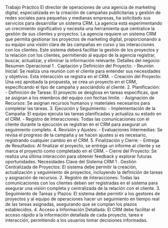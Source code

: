 Trabajo Práctico
El director de operaciones de una agencia de marketing digital, especializada en la creación de campañas publicitarias y gestión de redes sociales para pequeñas y medianas empresas, ha solicitado sus servicios para desarrollar un sistema CRM. La agencia está experimentando un crecimiento significativo y necesita una herramienta que centralice la gestión de sus clientes y proyectos.
La agencia requiere un sistema CRM que permita gestionar los proyectos de marketing digital, proporcionando a su equipo una visión clara de las campañas en curso y las interacciones con los clientes. Este sistema deberá facilitar la gestión de los proyectos y la relación con los clientes, permitiendo al equipo de la agencia registrar, buscar, actualizar, y eliminar la información relevante.
Detalles del negocio:
Resumen Operacional
  1 . Captación y Definición del Proyecto:
    - Reunión Inicial: Se realiza una reunión con el cliente para entender sus necesidades y objetivos. Esta interacción se registra en el CRM.
    - Creación del Proyecto: Una vez aprobada la propuesta, se crea un proyecto en el CRM, especificando el tipo de campaña y asociándolo al cliente.
  2.	Planificación:
    -	Definición de Tareas: El proyecto se desglosa en tareas específicas, que se asignan a los miembros del equipo con fechas límite.
    -	Asignación de Recursos: Se asignan recursos humanos y materiales necesarios para completar las tareas.
  3.	Ejecución y Seguimiento:
    -	Implementación de la Campaña: El equipo ejecuta las tareas planificadas y actualiza su estado en el CRM.
    -	Registro de Interacciones: Todas las comunicaciones con el cliente durante la ejecución se registran en el CRM para asegurar un seguimiento completo.
  4.	Revisión y Ajustes:
    -	Evaluaciones Intermedias: Se revisa el progreso de la campaña y se hacen ajustes si es necesario, registrando cualquier cambio en el CRM.
  5.	Finalización y Cierre:
    -	Entrega de Resultados: Al finalizar el proyecto, se entrega un informe al cliente y se marca el proyecto como completado en el CRM.
    - Cierre del Proyecto: Se realiza una última interacción para obtener feedback y explorar futuras oportunidades.
Necesidades Clave del Sistema CRM
  1 . Gestión Centralizada de Proyectos: El sistema debe permitir la creación, actualización y seguimiento de proyectos, incluyendo la definición de tareas y asignación de recursos.
  2.	Registro de Interacciones: Todas las comunicaciones con los clientes deben ser registradas en el sistema para asegurar una visión completa y centralizada de la relación con el cliente.
  3.	Seguimiento de Tareas y Plazos: El sistema debe permitir a los gestores de proyectos y al equipo de operaciones hacer un seguimiento en tiempo real de las tareas asignadas, asegurando que se cumplan los plazos establecidos.
  4.	Acceso a Información Detallada: El CRM debe facilitar el acceso rápido a la información detallada de cada proyecto, tarea e interacción, permitiendo a los usuarios tomar decisiones informadas.
